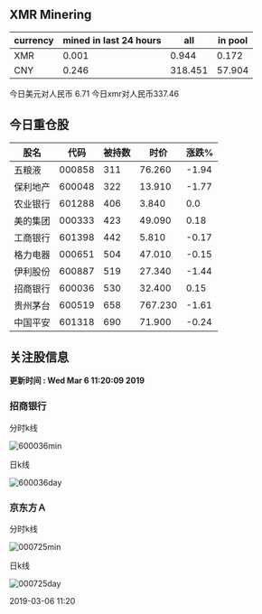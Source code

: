 ## XMR Minering

|currency|mined in last 24 hours|all|in pool|
|---|---|---|---|
|XMR|0.001|0.944|0.172|
|CNY|0.246|318.451|57.904|

今日美元对人民币 6.71	今日xmr对人民币337.46


## 今日重仓股 

|股名|代码|被持数|时价|涨跌%|
|---|---|---|---|---|
|五粮液|000858|311|76.260|-1.94|
|保利地产|600048|322|13.910|-1.77|
|农业银行|601288|406|3.840|0.0|
|美的集团|000333|423|49.090|0.18|
|工商银行|601398|442|5.810|-0.17|
|格力电器|000651|504|47.010|-0.15|
|伊利股份|600887|519|27.340|-1.44|
|招商银行|600036|530|32.400|0.15|
|贵州茅台|600519|658|767.230|-1.61|
|中国平安|601318|690|71.900|-0.24|

## 关注股信息
**更新时间 : Wed Mar  6 11:20:09 2019**
### 招商银行 
分时k线

![600036min](http://image.sinajs.cn/newchart/min/n/sh600036.gif)

日k线

![600036day](http://image.sinajs.cn/newchart/daily/n/sh600036.gif)

### 京东方Ａ 
分时k线

![000725min](http://image.sinajs.cn/newchart/min/n/sz000725.gif)

日k线

![000725day](http://image.sinajs.cn/newchart/daily/n/sz000725.gif)

2019-03-06 11:20